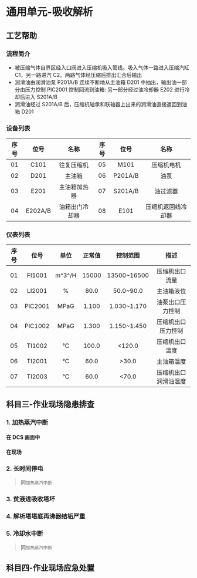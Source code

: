 # 通用单元-吸收解析

## 工艺帮助

### 流程简介

- 被压缩气体自界区经入口阀进入压缩机吸入管线。吸入气体一路进入压缩汽缸 C1，另一路进汽 C2。两路气体经压缩后排出汇合后输出
- 润滑油由润滑油泵 P201A/B 连续不断地从主油箱 D201 中抽出，输出油一部分由压力控制 PIC2001 控制回流到油箱: 另一部分经过油冷却器 E202 进行冷却后进入 S201A/B
- 润滑油经过 S201A/B 后，压缩机轴承和联轴器上出来的润滑油直接返回到油箱 D201

### 设备列表

| 序号 |  位号   |      名称      | 序号 |  位号   |        名称        |
| :--: | :-----: | :------------: | :--: | :-----: | :----------------: |
|  01  |  C101   |   往复压缩机   |  05  |  M101   |     压缩机电机     |
|  02  |  D201   |     主油箱     |  06  | P201A/B |        油泵        |
|  03  |  E201   |  主油箱加热器  |  07  | S201A/B |      油过滤器      |
|  04  | E202A/B | 油箱出门冷却器 |  08  |  E101   | 压缩机返回线冷却器 |

### 仪表列表

| 序号 |  位号   |  单位  | 正常值 |  控制范围   |         描述         |
| :--: | :-----: | :----: | :----: | :---------: | :------------------: |
|  01  | FI1001  | m^3^/H | 15000  | 13500~16500 |    压缩机出口流量    |
|  02  | LI2001  |   %    |  80.0  |  50.0~90.0  |      主油箱液位      |
|  03  | PIC2001 |  MPaG  | 1.100  | 1.030~1.170 |   油泵出口压力控制   |
|  04  | PIC1002 |  MPaG  | 1.300  | 1.150~1.450 |  压缩机出口压力控制  |
|  05  | TI1002  |   °C   | 100.0  |   <120.0    |    压缩机出口温度    |
|  06  | TI2001  |   °C   |  60.0  |    >30.0    |      主油箱温度      |
|  07  | TI2003  |   °C   |  60.0  |    <70.0    | 压缩机出口润滑油温度 |

## 科目三-作业现场隐患排查

### 1. 加热蒸汽中断

#### 在 DCS 画面中

#### 在现场

### 2. 长时间停电

> 同`加热蒸汽中断`

### 3. 贫液进吸收塔坏

### 4. 解析塔塔底再沸器结垢严重

### 5. 冷却水中断

> 同`加热蒸汽中断`

## 科目四-作业现场应急处置

